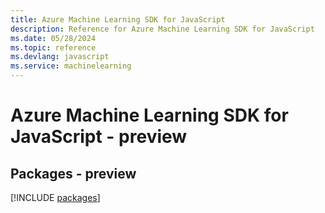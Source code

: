 ```yaml
---
title: Azure Machine Learning SDK for JavaScript
description: Reference for Azure Machine Learning SDK for JavaScript
ms.date: 05/28/2024
ms.topic: reference
ms.devlang: javascript
ms.service: machinelearning
---
```

# Azure Machine Learning SDK for JavaScript - preview
## Packages - preview
[!INCLUDE [packages](machine-learning-index.md)]